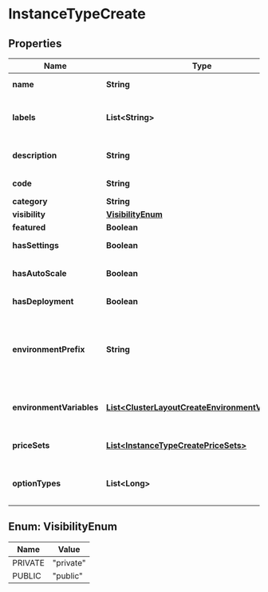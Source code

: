 

# InstanceTypeCreate

## Properties

Name | Type | Description | Notes
------------ | ------------- | ------------- | -------------
**name** | **String** | Instance type name | 
**labels** | **List&lt;String&gt;** | Array of label strings, can be used for filtering. |  [optional]
**description** | **String** | Instance type description |  [optional]
**code** | **String** | Instance type code |  [optional]
**category** | **String** | Category |  [optional]
**visibility** | [**VisibilityEnum**](#VisibilityEnum) | Visibility |  [optional]
**featured** | **Boolean** | Featured |  [optional]
**hasSettings** | **Boolean** | Enable Settings |  [optional]
**hasAutoScale** | **Boolean** | Enable Scaling (Horizontal) |  [optional]
**hasDeployment** | **Boolean** | Supports Deployments |  [optional]
**environmentPrefix** | **String** | Environment Prefix, can be used to make exported evars unique. |  [optional]
**environmentVariables** | [**List&lt;ClusterLayoutCreateEnvironmentVariables&gt;**](ClusterLayoutCreateEnvironmentVariables.md) | Array of instance type env variables. |  [optional]
**priceSets** | [**List&lt;InstanceTypeCreatePriceSets&gt;**](InstanceTypeCreatePriceSets.md) | Array of price set objects |  [optional]
**optionTypes** | **List&lt;Long&gt;** | Array of instance type option type IDs |  [optional]



## Enum: VisibilityEnum

Name | Value
---- | -----
PRIVATE | &quot;private&quot;
PUBLIC | &quot;public&quot;



